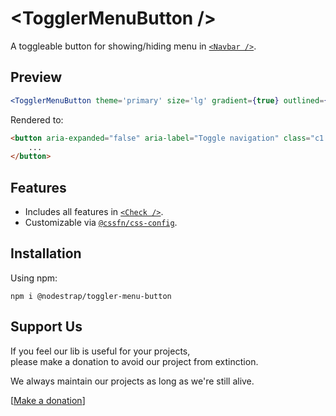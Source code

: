 # &lt;TogglerMenuButton /&gt;
A toggleable button for showing/hiding menu in [`<Navbar />`](https://www.npmjs.com/package/@nodestrap/navbar).

## Preview

```jsx
<TogglerMenuButton theme='primary' size='lg' gradient={true} outlined={true} />
```
Rendered to:
```html
<button aria-expanded="false" aria-label="Toggle navigation" class="c1 btn thPrimary szLg gradient outlined">
    ...
</button>
```

## Features
* Includes all features in [`<Check />`](https://www.npmjs.com/package/@nodestrap/check).
* Customizable via [`@cssfn/css-config`](https://www.npmjs.com/package/@cssfn/css-config).

## Installation

Using npm:
```
npm i @nodestrap/toggler-menu-button
```

## Support Us

If you feel our lib is useful for your projects,  
please make a donation to avoid our project from extinction.

We always maintain our projects as long as we're still alive.

[[Make a donation](https://ko-fi.com/heymarco)]

